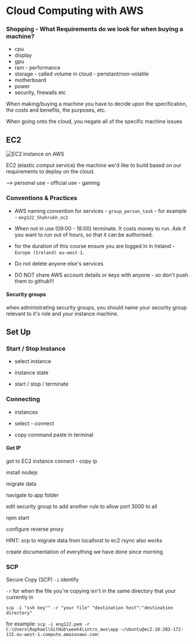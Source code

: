 # Cloud Computing with AWS

### Shopping - What Requirements do we look for when buying a machine?

- cpu
- display
- gpu
- ram - performance
- storage - called volume in cloud - peristant/non-volatile
- motherboard
- power
- security, firewalls etc

When making/buying a machine you have to decide upon the specification, the costs and benefits, the purposes, etc. 

When going onto the cloud, you negate all of the specific machine issues

## EC2

![EC2 instance on AWS](https://user-images.githubusercontent.com/47668244/185410403-d6784a4f-d98e-4bf4-ba29-39958cb70077.png)

EC2 (elastic comput service) the machine we'd like to build based on our requirements to deploy on the cloud.

--> personal use - official use - gaming

### Conventions & Practices

- AWS naming convention for services - `group_person_task` - for example - `eng122_Shahrukh_ec2`

- When not in use (09:00 - 18:00) terminate. It costs money to run. Ask if you want to run out of hours, so that it can be authorised.

- for the duration of this course ensure you are logged in in Ireland - `Europe (Ireland) eu-west-1`.

- Do not delete anyone else's services

- DO NOT share AWS account details or keys with anyone - so don't push them to github!!!

#### Security groups

when administrating security groups, you should name your security group relevant to it's role and your instance machine.

## Set Up

### Start / Stop Instance

- select instance

- instance state

- start / stop / terminate

### Connecting

- instances

- select - connect

- copy command paste in terminal


#### Get IP

got to EC2 instance connect - copy ip






install nodejs 

migrate data

navigate to app folder

edit security group to add another rule to allow port 3000 to all

npm start

configure reverse proxy

HINT: scp to migrate data from localhost to ec2 rsync also works

create documentation of everything we have done since morning


### SCP
Secure Copy (SCP)
`-i` identify

`-r` for when the file you're copying isn't in the same directory that your currently in

`scp -i "ssh key"" -r "your file" "destination host":"destination directory"`

for example: `scp -i eng122.pem -r C:\Users\Raphael\GitHub\week4\intro_aws\app ~/ubuntu@ec2-18-203-172-115.eu-west-1.compute.amazonaws.com:`
